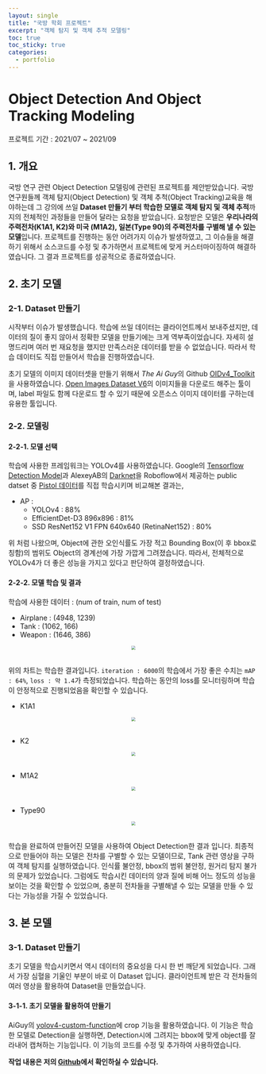 ```yaml
---
layout: single
title: "국방 학회 프로젝트"
excerpt: "객체 탐지 및 객체 추적 모델링"
toc: true
toc_sticky: true
categories:
  - portfolio
---
```



# Object Detection And Object Tracking Modeling
프로젝트 기간 : 2021/07 ~ 2021/09


## 1. 개요

국방 연구 관련 Object Detection 모델링에 관련된 프로젝트를 제안받았습니다. 국방 연구원들께 객체 탐지(Object Detection) 및 객체 추척(Object Tracking)교육을 해야하는데 그 강의에 쓰일 **Dataset 만들기 부터 학습한 모델로 객체 탐지 및 객체 추적**까지의 전체적인 과정들을 만들어 달라는 요청을 받았습니다. 요청받은 모델은 **우리나라의 주력전차(K1A1, K2)와 미국 (M1A2), 일본(Type 90)의 주력전차를 구별해 낼 수 있는 모델**입니다. 프로젝트를 진행하는 동안 어려가지 이슈가 발생하였고, 그 이슈들을 해결하기 위해서 소스코드를 수정 및 추가하면서 프로젝트에 맞게 커스터마이징하여 해결하였습니다. 그 결과 프로젝트를 성공적으로 종료하였습니다.


## 2. 초기 모델

### 2-1. Dataset 만들기

시작부터 이슈가 발생했습니다. 학습에 쓰일 데이터는 클라이언트께서 보내주셨지만, 데이터의 질이 좋지 않아서 정확한 모델을 만들기에는 크게 역부족이었습니다. 자세히 설명드리며 여러 번 재요청을 했지만 만족스러운 데이터를 받을 수 없었습니다. 따라서 학습 데이터도 직접 만들어서 학습을 진행하였습니다.

초기 모델의 이미지 데이터셋을 만들기 위해서 *The Ai Guy*의 Github [OIDv4_Toolkit](https://github.com/theAIGuysCode/OIDv4_ToolKit)을 사용하였습니다. [Open Images Dataset V6](https://storage.googleapis.com/openimages/web/index.html)의 이미지들을 다운로드 해주는 툴이며, label 파일도 함께 다운로드 할 수 있기 때문에 오픈소스 이미지 데이터를 구하는데 유용한 툴입니다.



### 2-2. 모델링

#### 2-2-1. 모델 선택

학습에 사용한 프레임워크는 YOLOv4를 사용하였습니다. Google의 [Tensorflow Detection Model](https://github.com/tensorflow/models/blob/master/research/object_detection/g3doc/tf2_detection_zoo.md)과 AlexeyAB의 [Darknet](https://github.com/AlexeyAB/darknet)을 Roboflow에서 제공하는 public datset 중 [Pistol 데이터](https://public.roboflow.com/object-detection/pistols)를 직접 학습시키며 비교해본 결과는,

* AP :
  * YOLOv4 : 88%
  * EfficientDet-D3 896x896 : 81%
  * SSD ResNet152 V1 FPN 640x640 (RetinaNet152) : 80%

위 처럼 나왔으며, Object에 관한 오인식률도 가장 적고 Bounding Box(이 후 bbox로 칭함)의 범위도 Object의 경계선에 가장 가깝게 그려졌습니다. 따라서, 전체적으로 YOLOv4가 더 좋은 성능을 가지고 있다고 판단하여 결정하였습니다.



#### 2-2-2. 모델 학습 및 결과

학습에 사용한 데이터 : (num of train, num of test)

* Airplane : (4948, 1239)
* Tank : (1062, 166)
* Weapon : (1646, 386)

<center><img src="{{site.baseurl}}/assets/images/chart-ATW.png" style="zoom:50%;" /></center><br>


위의 차트는 학습한 결과입니다. `iteration : 6000`의 학습에서 가장 좋은 수치는 `mAP : 64%`, `loss : 약 1.4`가 측정되었습니다. 학습하는 동안의 loss를 모니터링하며 학습이 안정적으로 진행되었음을 확인할 수 있습니다.<br>

* K1A1
<center><img src="{{site.baseurl}}/assets/images/K1A1-ATW.gif" style="zoom:50%;" /></center><br>

* K2
<center><img src="{{site.baseurl}}/assets/images/K2-ATW.gif" style="zoom:50%;" /></center><br>

* M1A2
<center><img src="{{site.baseurl}}/assets/images/M1A2-ATW.gif" style="zoom:50%;" /></center><br>

* Type90
<center><img src="{{site.baseurl}}/assets/images/Type_90-ATW.gif" style="zoom:50%;" /></center><br>

학습을 완료하여 만들어진 모델을 사용하여 Object Detection한 결과 입니다. 최종적으로 만들어야 하는 모델은 전차를 구별할 수 있는 모델이므로, Tank 관련 영상을 구하여 객체 탐지를 실행하였습니다. 인식률 불안정, bbox의 범위 불안정, 원거리 탐지 불가의 문제가 있었습니다. 그럼에도 학습시킨 데이터의 양과 질에 비해 어느 정도의 성능을 보이는 것을 확인할 수 있었으며, 충분히 전차들을 구별해낼 수 있는 모델을 만들 수 있다는 가능성을 가질 수 있었습니다.


## 3. 본 모델

### 3-1. Dataset 만들기
초기 모델을 학습시키면서 역시 데이터의 중요성을 다시 한 번 깨닫게 되었습니다. 그래서 가장 심혈을 기울인 부분이 바로 이 Dataset 입니다. 클라이언트께 받은 각 전차들의 여러 영상을 활용하여 Dataset을 만들었습니다.

#### 3-1-1. 초기 모델을 활용하여 만들기
AiGuy의 [yolov4-custom-function](https://github.com/theAIGuysCode/yolov4-custom-functions)에 crop 기능을 활용하였습니다. 이 기능은 학습한 모델로 Detection을 실행하면, Detection시에 그려지는 bbox에 맞게 object를 잘라내어 캡쳐하는 기능입니다. 이 기능의 코드를 수정 및 추가하여 사용하였습니다.

**작업 내용은 저의 [Github](https://github.com/prierKT/yolov4-custom-functions)에서 확인하실 수 있습니다.**

